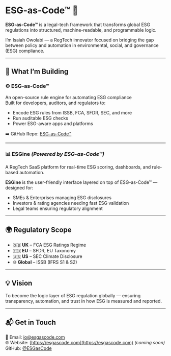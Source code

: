 # ESG-as-Code™ 🧩

**ESG-as-Code™** is a legal-tech framework that transforms global ESG regulations into structured, machine-readable, and programmable logic.

I’m Isaiah Owolabi — a RegTech innovator focused on bridging the gap between policy and automation in environmental, social, and governance (ESG) compliance.

---

## 🔧 What I’m Building

### ⚙️ ESG-as-Code™  
An open-source rule engine for automating ESG compliance  
Built for developers, auditors, and regulators to:
- Encode ESG rules from ISSB, FCA, SFDR, SEC, and more
- Run auditable ESG checks
- Power ESG-aware apps and platforms

➡️ GitHub Repo: [ESG-as-Code™](https://github.com/ESGasCode/esgascode)

---

### 📊 ESGine *(Powered by ESG-as-Code™)*  
A RegTech SaaS platform for real-time ESG scoring, dashboards, and rule-based automation.

**ESGine** is the user-friendly interface layered on top of ESG-as-Code™ — designed for:
- SMEs & Enterprises managing ESG disclosures
- Investors & rating agencies needing fast ESG validation
- Legal teams ensuring regulatory alignment

---

## 🌍 Regulatory Scope

- 🇬🇧 **UK** – FCA ESG Ratings Regime  
- 🇪🇺 **EU** – SFDR, EU Taxonomy  
- 🇺🇸 **US** – SEC Climate Disclosure  
- 🌐 **Global** – ISSB (IFRS S1 & S2)

---

## 💡 Vision

To become the logic layer of ESG regulation globally — ensuring transparency, automation, and trust in how ESG is measured and reported.

---

## 📬 Get in Touch

📧 Email: io@esgascode.com  
🌐 Website: [https://esgascode.com](https://esgascode.com) *(coming soon)*  
GitHub: [@ESGasCode](https://github.com/ESGasCode)
